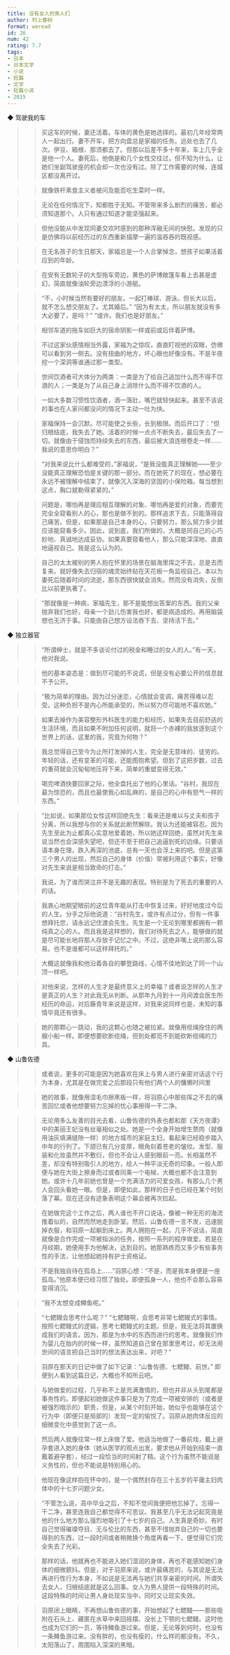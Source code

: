 ```yaml
---
title: 没有女人的男人们
author: 村上春树
format: weread
id: 26
num: 42
rating: 7.7
tags: 
- 日本
- 日本文学
- 小说
- 短篇
- 文学
- 短篇小说
- 2015
---
```


◆ 驾驶我的车

>> 买这车的时候，妻还活着。车体的黄色是她选择的。最初几年经常两人一起出行。妻不开车，把方向盘总是家福的任务。远处也去了几次。伊豆、箱根、那须都去了。但那以后差不多十年来，车上几乎全是他一个人。妻死后，他倒是和几个女性交往过，但不知为什么，让她们坐副驾驶座的机会却一次也没有过。除了工作需要的时候，连城区都没离开过。

>> 就像铁杆素食主义者被问及能否吃生菜时一样。

>> 无论在任何情况下，知都胜于无知。不管带来多么剧烈的痛苦，都必须知道那个。人只有通过知道才能坚强起来。

>> 但他没能从中发现同妻交欢时感到的那种浑融无间的快慰。发现的只是仿佛将以前经历过的东西重新描摩一遍的温吞吞的既视感。

>> 在无名孩子的生日那天，家福总是一个人合掌悼念，想孩子如果活着应到的年龄。

>> 在安有无数轮子的大型拖车旁边，黄色的萨博敞篷车看上去甚是虚幻，简直就像油轮旁边漂浮的小游艇。

>> “不，小时候当然有要好的朋友。一起打棒球、游泳。但长大以后，就不怎么想交朋友了。尤其婚后。”
“因为有太太，所以朋友就没有多大必要了，是吗？”
“或许。我们也是好朋友。”

>> 相邻车道的拖车如巨大的宿命阴影一样或前或后伴着萨博。

>> 不过这家伙感情相当外露，家福为之惊叹，直直盯视他的双眼，仿佛可以看到另一侧去。没有扭曲的地方，坏心眼也好像没有。不是半夜挖一个深洞等谁通过那一类型。

>> 世间饮酒者可大体分为两类：一类是为了给自己追加什么而不得不饮酒的人；一类是为了从自己身上消除什么而不得不饮酒的人。

>> 一如大多数习惯性饮酒者，酒一落肚，嘴巴就轻快起来。甚至不该说的事也在人家问都没问的情况下主动一吐为快。

>> 家福保持一会沉默。尽可能使之长些，长到极限。而后开口了：“但归根结底，我失去了她。活着的时候一点点不断失去，最后失去了一切。就像由于侵蚀而持续失去的东西，最后被大浪连根卷走一样……我说的意思你明白？”

>> “对我来说比什么都难受的，”家福说，“是我没能真正理解她——至少没能真正理解恐怕是关键的那一部分。而在她死了的现在，想必要在永远不被理解中结束了，就像沉入深海的坚固的小保险箱。每当想到这点，胸口就勒得紧紧的。”

>> 问题是，哪怕再是理应相互理解的对象、哪怕再是爱的对象，而要完完全全窥看别人的心，那也是做不到的。那样追求下去，只能落得自己痛苦。但是，如果那是自己本身的心，只要努力，那么努力多少就应该能窥看多少。因此，说到底，我们所做的，大概是同自己的心巧妙地、真诚地达成妥协。如果真要窥看他人，那么只能深深地、直直地逼视自己。我是这么认为的。

>> 自己的太太被别的男人抱在怀里的场景在脑海里挥之不去，总是去而复来。就好像失去归宿的魂灵始终贴在天花板一角监视自己。本以为妻死后随着时间的流逝，那东西很快就会消失。然而没有消失，反倒比以前更执著了。

>> “那就像是一种病，家福先生，那不是能想出答案的东西。我的父亲抛弃我们也好，母亲一个劲儿伤害我也好，都是病造成的。再用脑袋想也无济于事。只能由自己想方设法吞下去、坚持活下去。”


◆ 独立器官

>> “所谓绅士，就是不多谈论付过的税金和睡过的女人的人。”有一天，他对我说。

>> 他的基本姿态是：做到尽可能的不说谎，但是没有必要公开的信息就不予公开。

>> “极为简单的理由。因为过分迷恋，心情就会变调，痛苦得难以忍受。这种负担不是内心所能承受的，所以努力尽可能地不喜欢她。”

>> 如果去掉作为美容整形外科医生的能力和经历，如果失去目前舒适的生活环境，而且如果不附加任何说明，就将一个赤裸的我放逐到这个世界上的话，这里的我，究竟为何物？”

>> 我总觉得自己至今为止所打发掉的人生，完全是无意味的、徒劳的。年轻的话，还有变革的可能，还能图抱希望。但到了这把岁数，过去的重荷就会沉甸甸地压将下来，简单的重塑变得无效。”

>> 喝完啤酒快要回家之际，他全盘托出了他的心里话。“谷村，我现在最为惊恐的，而且也最使我心如乱麻的，是自己的心中有怒气一样的东西。”

>> “比如说，如果那位女性这样回绝先生：看来还是难以与丈夫和孩子分离，所以我想与你的关系就此断然解除。我认为还能被容忍。因为先生至此为止都真心实意地爱着她，所以她这样回绝，虽然对先生来说当然也会深感失望吧，但还不至于把自己追逼到死的边缘。只要话语本身在理，跌入再深的池底，总有一天也会浮上来的吧。但是这第三个男人的出现，然后自己的身体（价值）常被利用这个事实，好像对先生来说是相当致命的打击。”

>> 我说，为了谁而哭泣并不是无趣的表现。特别是为了死去的重要的人的话。

>> 我衷心地期望眼前的这位青年能从打击中恢复过来，好好地度过今后的人生。分手之际他说道：“谷村先生，或许有点过分，但有一件事想拜托您，请永远记住渡会先生。先生是一个无论到哪里都拥有一颗纯真之心的人。而且我是这样想的，我们对待死去之人，能够做的就是尽可能长地将那人存放于记忆之中。不过，这绝非嘴上说的那么容易。也不是谁都可以这样拜托的。”

>> 大概这就像我和他沿着各自的攀登路线，心情不佳地到达了同一个山顶一样吧。

>> 对他来说，怎样的人生才是最终意义上的幸福？或者说怎样的人生才是真正的人生？对此我无从判断。从那年九月到十一月间渡会医生所经历的命运，对后藤青年来说是这样，对我来说同样也是，未知的事情毕竟还有很多。

>> 她的那颗心一跳动，我的这颗心也随之被拉紧。就像用缆绳拴住的两艘小船一样。即便想要砍断缆绳，但到处都觅不到能砍断缆绳的刀具。


◆ 山鲁佐德

>> 或者说，更多的可能是因为她喜欢在床上与男人进行亲密对话这个行为本身，尤其是在做完爱之后那段只有他们两个人的慵懒时间里

>> 她的故事，就像用湿毛巾擦黑板一样，将羽原心中那些挥之不去的痛苦回忆或者他想要努力忘掉的忧心事擦得一干二净。

>> 无论用多么友善的目光去看，山鲁佐德的外表也都和那《天方夜谭》中的美丽王妃没有丝毫相似之处。她是一个全身开始增生赘肉（就像用油灰填满缝隙一样）的地方城市的家庭主妇，看起来已经稳步踏入中年的行列了。下颌已有几分变厚，眼角刻着苍老的皱纹。发型、服装和化妆虽然并不敷衍，但也不会让人感到眼前一亮。长相虽然不差，却没有特别吸引人的地方，给人一种平淡无奇的印象。一般人即便与她在大街上擦身而过或者同乘一个电梯，大概也都不会注意到她。或许十几年前她也曾是一个充满活力的可爱女孩，有那么几个男人会回头看她一眼。但是，即便如此，那样的日子也已经在某个时刻落了幕。现在还没有迹象表明这个幕会被再次拉起。

>> 在她做完这个工作之后，两人谁也不开口说话，像被一种无形的海流推着似的，自然而然地走到卧室。然后，山鲁佐德一言不发，迅速脱掉衣服，和羽原一起躺到床上。两人拥抱在一起，几乎不说话，简直就像是合作完成一项被指派的任务，按照一系列的程序做爱。若是在月经期，她便用手为他解决，达到目的。她那熟练而又多少有些事务性的手法，让他想起她持有护士资格证。

>> 不是我独自待在孤岛上……”羽原心想：“不是，而是我本身便是一座孤岛。”他原本便已经习惯了独处。即便孤身一人，他也不会那么容易变得消沉。

>> “我不太想变成鳟鱼呢。”

>> “七鳃鳗会思考什么呢？”
“七鳃鳗啊，会思考非常七鳃鳗式的事情。按照七鳃鳗式的逻辑，思考七鳃鳗式的主题。但是，我无法将其置换成我们的语言。因为，那是为水中的东西而进行的思考。就像我们作为婴儿在胎内的时候一样，虽然知道自己曾在那里思考过，却无法用世间的语言把自己当时的想法表达出来，对吧？”

>> 羽原在那天的日记中做了如下记录：“山鲁佐德、七鳃鳗、前世。”
即便别人看到这篇日记，大概也不知所云吧。

>> 与她做爱的过程，几乎称不上是充满激情的，但也并非从头到尾都是事务性的。即便起初她做这件事只是为了完成一项被安排的（或者是被强烈暗示的）职责，但是，从某个时刻开始，她似乎也能够在这个行为中（即便只是局部的）发现一定的愉悦了。羽原从她肉体反应的细微变化中感觉到了这一点。

>> 然后两人就像往常一样上床做了爱。他适当地做了一番前戏，戴上避孕套进入她的身体（她从医学的观点出发，要求他从开始到结束一直戴着避孕套），经过一段恰当的时间射了精。这个行为虽然不能说是义务性的，但也不能说是特别用心的。

>> 他现在像这样抱在怀中的，是一个偶然封存在三十五岁的平庸主妇肉体中的十七岁问题少女。

>> “不管怎么说，高中毕业之后，不知不觉间我便把他忘掉了。忘得一干二净，甚至连我自己都觉得不可思议。我甚至几乎无法记起究竟是他的什么地方那么强烈地吸引了十七岁的自己。人生真是奇妙。有时自己觉得璀璨夺目、无与伦比的东西，甚至不惜抛弃自己的一切也要得到的东西，过一段时间或者稍微换个角度再看一下，便觉得它们完全失去了光彩。

>> 那样的话，他就再也不能进入她们湿润的身体，再也不能感知她们身体的细微颤抖。但是，对于羽原来说，或许最痛苦的，与其说是无法再进行性行为本身，不如说是无法再与她们共享亲密的时间。所谓失去女人，归根结底就是这么回事。女人为男人提供一段特殊的时间。这段特殊的时间让男人身处现实当中，同时又让现实失效。

>> 羽原闭上眼睛，不再想山鲁佐德的事，开始想起了七鳃鳗——那些吸附在石头上、藏匿在水草中来回摇摆、没长上下颚的七鳃鳗。这时他也成为它们的一员，等待鳟鱼游过来。但是，无论等到何时，也没有一条鳟鱼游过来。没有胖的，也没有瘦的，什么样的都没有。不久，太阳落山了，周围陷入深深的黑暗。

